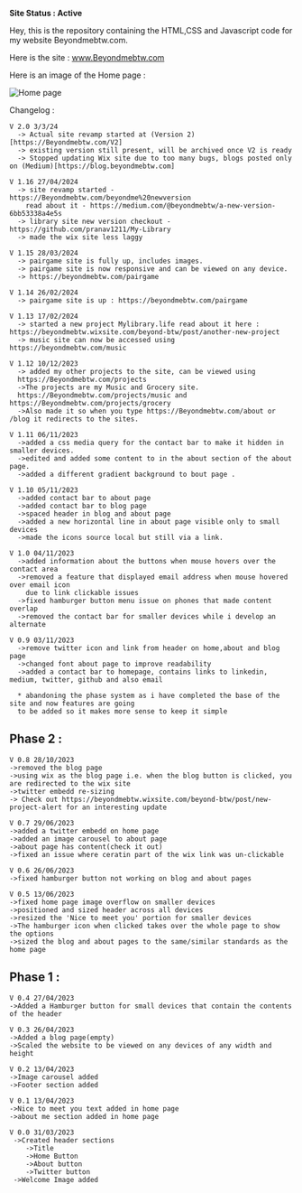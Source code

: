**Site Status : **Active****

Hey, this is the repository containing the HTML,CSS and Javascript code for my website Beyondmebtw.com.

Here is the site : www.Beyondmebtw.com

Here is an image of the Home page :

<img src="https://beyondmebtw.com/assets/images/projects/3.webp" alt="Home page">


Changelog :

    V 2.0 3/3/24
      -> Actual site revamp started at (Version 2)[https://Beyondmebtw.com/V2]
      -> existing version still present, will be archived once V2 is ready
      -> Stopped updating Wix site due to too many bugs, blogs posted only on (Medium)[https://blog.beyondmebtw.com]

    V 1.16 27/04/2024
      -> site revamp started - https://Beyondmebtw.com/beyondme%20newversion
        read about it - https://medium.com/@beyondmebtw/a-new-version-6bb53338a4e5s
      -> library site new version checkout - https://github.com/pranav1211/My-Library
      -> made the wix site less laggy
    
    V 1.15 28/03/2024
      -> pairgame site is fully up, includes images.
      -> pairgame site is now responsive and can be viewed on any device.
      -> https://beyondmebtw.com/pairgame
    
    V 1.14 26/02/2024
      -> pairgame site is up : https://beyondmebtw.com/pairgame
    
    V 1.13 17/02/2024
      -> started a new project Mylibrary.life read about it here : https://beyondmebtw.wixsite.com/beyond-btw/post/another-new-project
      -> music site can now be accessed using https://beyondmebtw.com/music
    
    V 1.12 10/12/2023
      -> added my other projects to the site, can be viewed using
      https://Beyondmebtw.com/projects
      ->The projects are my Music and Grocery site.
      https://Beyondmebtw.com/projects/music and https://Beyondmebtw.com/projects/grocery
      ->Also made it so when you type https://Beyondmebtw.com/about or /blog it redirects to the sites.
    
    V 1.11 06/11/2023
      ->added a css media query for the contact bar to make it hidden in smaller devices.
      ->edited and added some content to in the about section of the about page.
      ->added a different gradient background to bout page .
    
    V 1.10 05/11/2023
      ->added contact bar to about page
      ->added contact bar to blog page
      ->spaced header in blog and about page
      ->added a new horizontal line in about page visible only to small devices
      ->made the icons source local but still via a link.
    
    V 1.0 04/11/2023
      ->added information about the buttons when mouse hovers over the contact area
      ->removed a feature that displayed email address when mouse hovered over email icon
        due to link clickable issues
      ->fixed hamburger button menu issue on phones that made content overlap
      ->removed the contact bar for smaller devices while i develop an alternate
    
    V 0.9 03/11/2023
      ->remove twitter icon and link from header on home,about and blog page
      ->changed font about page to improve readability
      ->added a contact bar to homepage, contains links to linkedin, medium, twitter, github and also email
      
      * abandoning the phase system as i have completed the base of the site and now features are going
      to be added so it makes more sense to keep it simple

  
   ## Phase 2 :
  
    V 0.8 28/10/2023
    ->removed the blog page
    ->using wix as the blog page i.e. when the blog button is clicked, you are redirected to the wix site
    ->twitter embedd re-sizing
    -> Check out https://beyondmebtw.wixsite.com/beyond-btw/post/new-project-alert for an interesting update

    V 0.7 29/06/2023
    ->added a twitter embedd on home page
    ->added an image carousel to about page
    ->about page has content(check it out)
    ->fixed an issue where ceratin part of the wix link was un-clickable

    V 0.6 26/06/2023
    ->fixed hamburger button not working on blog and about pages

    V 0.5 13/06/2023
    ->fixed home page image overflow on smaller devices
    ->positioned and sized header across all devices
    ->resized the 'Nice to meet you' portion for smaller devices
    ->The hamburger icon when clicked takes over the whole page to show the options
    ->sized the blog and about pages to the same/similar standards as the home page

  ## Phase 1 :

    V 0.4 27/04/2023
    ->Added a Hamburger button for small devices that contain the contents of the header 

    V 0.3 26/04/2023
    ->Added a blog page(empty)
    ->Scaled the website to be viewed on any devices of any width and height

    V 0.2 13/04/2023
    ->Image carousel added
    ->Footer section added

    V 0.1 13/04/2023
    ->Nice to meet you text added in home page
    ->about me section added in home page

    V 0.0 31/03/2023
     ->Created header sections
        ->Title
        ->Home Button
        ->About button
        ->Twitter button
     ->Welcome Image added